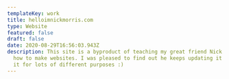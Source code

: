 ```yaml
---
templateKey: work
title: helloimnickmorris.com
type: Website
featured: false
draft: false
date: 2020-08-29T16:56:03.943Z
description: This site is a byproduct of teaching my great friend Nick Morris
  how to make websites. I was pleased to find out he keeps updating it and using
  it for lots of different purposes :)
---
```

